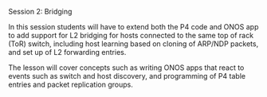 Session 2: Bridging

In this session students will have to extend both the P4 code and ONOS app
to add support for L2 bridging for hosts connected to the same top of rack
(ToR) switch, including host learning based on cloning of ARP/NDP packets,
and set up of L2 forwarding entries.

The lesson will cover concepts such as
writing ONOS apps that react to events such as switch and host discovery,
and programming of P4 table entries and packet replication groups.